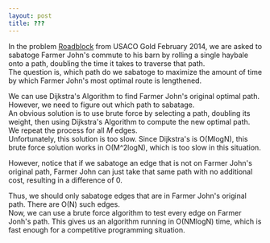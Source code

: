 ```yaml
---
layout: post
title: ???
---
```

In the problem [Roadblock](http://www.usaco.org/index.php?page=viewproblem2&cpid=400) from USACO Gold February 2014, we are asked to sabatoge Farmer John's commute to his barn by rolling a single haybale onto a path, doubling the time it takes to traverse that path.  
The question is, which path do we sabatoge to maximize the amount of time by which Farmer John's most optimal route is lengthened.  

We can use Dijkstra's Algorithm to find Farmer John's original optimal path.  
However, we need to figure out which path to sabatage.  
An obvious solution is to use brute force by selecting a path, doubling its weight, then using Dijkstra's Algorithm to compute the new optimal path. We repeat the process for all *M* edges.  
Unfortunately, this solution is too slow. Since Dijkstra's is O(MlogN), this brute force solution works in O(M^2logN), which is too slow in this situation.  

However, notice that if we sabatoge an edge that is not on Farmer John's original path, Farmer John can just take that same path with no additional cost, resulting in a difference of 0.  

Thus, we should only sabatoge edges that are in Farmer John's original path. There are O(N) such edges.  
Now, we can use a brute force algorithm to test every edge on Farmer Jonh's path. This gives us an algorithm running in O(NMlogN) time, which is fast enough for a competitive programming situation.  
